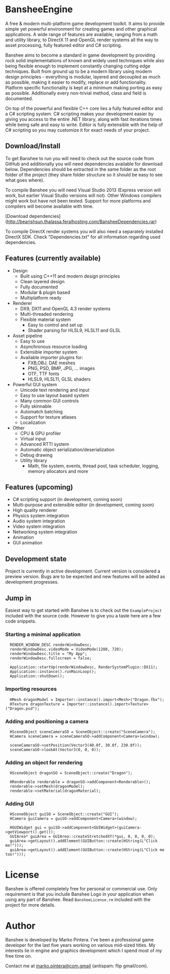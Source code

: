 # BansheeEngine

A free & modern multi-platform game development toolkit. It aims to provide simple yet powerful environment for creating games and other graphical applications. A wide range of features are available, ranging from a math and utility library, to DirectX 11 and OpenGL render systems all the way to asset processing, fully featured editor and C# scripting.

Banshee aims to become a standard in game development by providing rock solid implementations of known and widely used techniques while also being flexible enough to implement constantly changing cutting edge techniques. Built from ground up to be a modern library using modern design principles - everything is modular, layered and decoupled as much as possible, making it easier to modify, replace or add functionality. Platform specific functionality is kept at a minimum making porting as easy as possible. Additionally every non-trivial method, class and field is documented.

On top of the powerful and flexible C++ core lies a fully featured editor and a C# scripting system. C# scripting makes your development easier by giving you access to the entire .NET library, along with fast iterations times while being safe and easy to write. Editor is fully extensible with the help of C# scripting so you may customize it for exact needs of your project.

## Download/Install

To get Banshee to run you will need to check out the source code from GitHub and additionally you will need dependencies available for download below. Dependencies should be extracted in the same folder as the root folder of the project (they share folder structure so it should be easy to see what goes where).

To compile Banshee you will need Visual Studio 2013 (Express version will work, but earlier Visual Studio versions will not). Other Windows compilers might work but have not been tested. Support for more platforms and compilers will become available with time.

[Download dependencies] (http://bearishsun.thalassa.feralhosting.com/BansheeDependencies.rar)

To compile DirectX render systems you will also need a separately installed DirectX SDK. Check "Dependencies.txt" for all information regarding used dependencies.

## Features (currently available)

* Design
  * Built using C++11 and modern design principles
  * Clean layered design
  * Fully documented
  * Modular & plugin based
  * Multiplatform ready
* Renderer
  * DX9, DX11 and OpenGL 4.3 render systems
  * Multi-threaded rendering
  * Flexible material system
    * Easy to control and set up
    * Shader parsing for HLSL9, HLSL11 and GLSL
* Asset pipeline
  * Easy to use
  * Asynchronous resource loading
  * Extensible importer system
  * Available importer plugins for:
    * FXB,OBJ, DAE meshes
    * PNG, PSD, BMP, JPG, ... images
    * OTF, TTF fonts
    * HLSL9, HLSL11, GLSL shaders
* Powerful GUI system
  * Unicode text rendering and input
  * Easy to use layout based system
  * Many common GUI controls
  * Fully skinnable
  * Automatch batching
  * Support for texture atlases
  * Localization
* Other
  * CPU & GPU profiler
  * Virtual input
  * Advanced RTTI system
  * Automatic object serialization/deserialization
  * Debug drawing
  * Utility library
    * Math, file system, events, thread pool, task scheduler, logging, memory allocators and more
    
## Features (upcoming)

 * C# scripting support (in development, coming soon)
 * Multi-purpose and extensible editor (in development, coming soon)
 * High quality renderer
 * Physics system integration
 * Audio system integration
 * Video system integration
 * Networking system integration
 * Animation
 * GUI animation

## Development state

Project is currently in active development. Current version is considered a preview version. Bugs are to be expected and new features will be added as development progresses.

## Jump in

Easiest way to get started with Banshee is to check out the `ExampleProject` included with the source code. However to give you a taste here are a few code snippets.

### Starting a minimal application
```
  RENDER_WINDOW_DESC renderWindowDesc;
  renderWindowDesc.videoMode = VideoMode(1280, 720);
  renderWindowDesc.title = "My App";
  renderWindowDesc.fullscreen = false;
	
  Application::startUp(renderWindowDesc, RenderSystemPlugin::DX11);
  Application::instance().runMainLoop();
  Application::shutDown();
```

### Importing resources
```
  HMesh dragonModel = Importer::instance().import<Mesh>("Dragon.fbx");
  HTexture dragonTexture = Importer::instance().import<Texture>("Dragon.psd");
```

### Adding and positioning a camera
```
  HSceneObject sceneCameraSO = SceneObject::create("SceneCamera");
  HCamera sceneCamera = sceneCameraSO->addComponent<Camera>(window);

  sceneCameraSO->setPosition(Vector3(40.0f, 30.0f, 230.0f));
  sceneCameraSO->lookAt(Vector3(0, 0, 0));
```

### Adding an object for rendering
```
  HSceneObject dragonSO = SceneObject::create("Dragon");
  
  HRenderable renderable = dragonSO->addComponent<Renderable>();
  renderable->setMesh(dragonModel);
  renderable->setMaterial(dragonMaterial);
```

### Adding GUI
```
  HSceneObject guiSO = SceneObject::create("GUI");
  HCamera guiCamera = guiSO->addComponent<Camera>(window);
  
  HGUIWidget gui = guiSO->addComponent<GUIWidget>(guiCamera->getViewport().get());
  GUIArea* guiArea = GUIArea::createStretchedXY(*gui, 0, 0, 0, 0);
  guiArea->getLayout().addElement(GUIButton::create(HString(L"Click me!")));
  guiArea->getLayout().addElement(GUIButton::create(HString(L"Click me too!")));
```

# License

Banshee is offered completely free for personal or commercial use. Only requirement is that you include Banshee Logo in your application when using any part of Banshee. Read `BansheeLicense.rm` included with the project for more details. 

# Author

Banshee is developed by Marko Pintera. I've been a professional game developer for the last five years working on various mid-sized titles. My interests lie in engine and graphics development which I spend most of my free time on.

Contact me at marko.pintera@com.gmail (antispam: flip gmail/com). 
